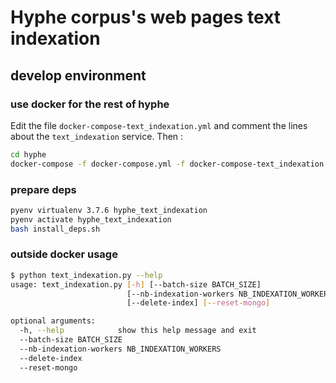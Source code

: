 # Hyphe corpus's web pages text indexation

## develop environment

### use docker for the rest of hyphe

Edit the file `docker-compose-text_indexation.yml` and comment the lines about the `text_indexation` service.
Then :

```bash
cd hyphe
docker-compose -f docker-compose.yml -f docker-compose-text_indexation.yml  up
```

### prepare deps

```bash
pyenv virtualenv 3.7.6 hyphe_text_indexation
pyenv activate hyphe_text_indexation
bash install_deps.sh
```

### outside docker usage

```bash
$ python text_indexation.py --help
usage: text_indexation.py [-h] [--batch-size BATCH_SIZE]
                          [--nb-indexation-workers NB_INDEXATION_WORKERS]
                          [--delete-index] [--reset-mongo]

optional arguments:
  -h, --help            show this help message and exit
  --batch-size BATCH_SIZE
  --nb-indexation-workers NB_INDEXATION_WORKERS
  --delete-index
  --reset-mongo
```
